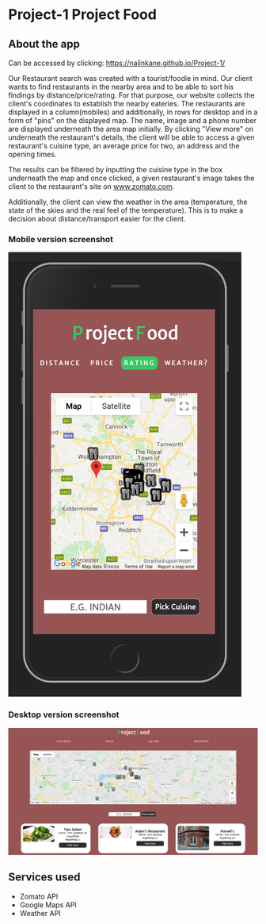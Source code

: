 # Project-1 Project Food

## About the app

Can be accessed by clicking: https://nalinkane.github.io/Project-1/

Our Restaurant search was created with a tourist/foodie in mind. Our client wants to find restaurants in the nearby area and to be able to sort his findings by distance/price/rating. For that purpose, our website collects the client's coordinates to establish the nearby eateries. The restaurants are displayed in a column(mobiles) and additionally, in rows for desktop and in a form of "pins" on the displayed map. The name, image and a phone number are displayed underneath the area map initially. By clicking "View more" on underneath the restaurant's details, the client will be able to access a given restaurant's cuisine type, an average price for two, an address and the opening times. 

The results can be filtered by inputting the cuisine type in the box underneath the map and once clicked, a given restaurant's image takes the client to the restaurant's site on www.zomato.com.

Additionally, the client can view the weather in the area (temperature, the state of the skies and the real feel of the temperature). This is to make a decision about distance/transport easier for the client.

### Mobile version screenshot

![Image of the Restaurant Search Mobile Version](./Assets/mobile.png)

### Desktop version screenshot

![Image of the Restaurant Search Desktop Version](./Assets/desktop.png)

## Services used

- Zomato API
- Google Maps API
- Weather API
